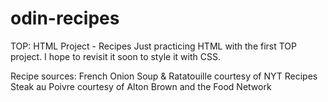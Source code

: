 # odin-recipes
TOP: HTML Project - Recipes
Just practicing HTML with the first TOP project. I hope to revisit it soon to style it with CSS. 

Recipe sources:
French Onion Soup & Ratatouille courtesy of NYT Recipes
Steak au Poivre courtesy of Alton Brown and the Food Network